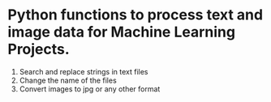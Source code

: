 # Python functions to process text and image data for Machine Learning Projects. 
1. Search and replace strings in text files
2. Change the name of the files
3. Convert images to jpg or any other format


